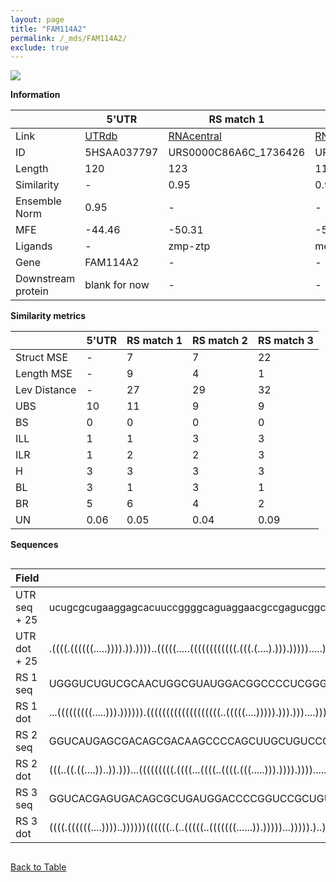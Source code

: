 ```yaml
---
layout: page
title: "FAM114A2"
permalink: /_mds/FAM114A2/
exclude: true
---
```




![](../../alns_9.28.22/aln_5HSAA037797_0.960.png?raw=true)


**Information**

| | 5'UTR       | RS match 1   | RS match 2  | RS match 3 |
| ---- | ----------- | ----------- | ----------- | ----------- |
| Link | <a href="http://utrdb.ba.itb.cnr.it/getutr/5HSAA037797/1" target="_blank" rel="noopener noreferrer">UTRdb</a>   | <a href="https://rnacentral.org/rna/URS0000C86A6C/1736426" target="_blank" rel="noopener noreferrer">RNAcentral</a>     |<a href="https://rnacentral.org/rna/URS0000BF175B/1609133" target="_blank" rel="noopener noreferrer">RNAcentral</a>  | <a href="https://rnacentral.org/rna/URS0000D996EA/1857892" target="_blank" rel="noopener noreferrer">RNAcentral</a>   |
| ID | 5HSAA037797     | URS0000C86A6C_1736426     | URS0000BF175B_1609133     | URS0000D996EA_1857892     |
| Length | 120     |  123    | 118   |  119    |
| Similarity | - | 0.95 | 0.96 | 0.96 |
| Ensemble Norm | 0.95 | - | - | - |
| MFE | -44.46 | -50.31 | -55.52 | -55.38 |
| Ligands | - | zmp-ztp | methionine | methionine |
| Gene | FAM114A2 | - | - | - |
| Downstream protein | blank for now    |    -    | -  | - |


**Similarity metrics**

| | 5'UTR       | RS match 1   | RS match 2  | RS match 3 |
| ---- | ----------- | ----------- | ----------- | ----------- |
| Struct MSE | - | 7 | 7 | 22 |
| Length MSE | - | 9 | 4 | 1 |
| Lev Distance | - | 27 | 29 | 32 |
| UBS| 10 | 11 | 9 | 9 |
| BS | 0 | 0 | 0 | 0 |
| ILL | 1 | 1 | 3 | 3 |
| ILR | 1 | 2 | 2 | 3 |
| H | 3 | 3 | 3 | 3 |
| BL | 3 | 1 | 3 | 1 |
| BR | 5 | 6 | 4 | 2 |
| UN | 0.06 | 0.05 | 0.04 | 0.09 |

**Sequences**


<div style="overflow-x:auto;">

<table>
<colgroup>
<col width="30%" />
<col width="70%" />
</colgroup>
<thead>
<tr class="header">
<th>Field</th>
<th>Description</th>
</tr>
</thead>
<tbody>
<tr>
<td markdown="span">UTR seq + 25 </td>
<td markdown="span"> ucugcgcugaaggagcacuuccggggcaguaggaacgccgagucggcugccguggcugugcugaggguggcggccggauagcugauguucuaaucATGTCAGATAAAGATGATATTGAGA </td>
</tr>
<tr>
<td markdown="span">UTR dot + 25  </td>
<td markdown="span"> .((((.((((((.....)))).)).))))..(((((.....((((((((((((.(((.(....).))).))))).....))))))))))))..((((((((........)))))).))..
</td>
</tr>


<tr>
<td markdown="span">RS 1 seq </td>
<td markdown="span"> UGGGUCUGUCGCAACUGGCGUAUGGACGGCCCCUCGGGUGCCGCCCCAGGAUGGCUCACCAUCAGGGAGUGACAAGCACCUUCGAGAUGGAGGCGGAUUCGGCCGCGCGCCUGGGCUGGAACG
</td>
</tr>


<tr>
<td markdown="span">RS 1 dot </td>
<td markdown="span"> ...(((((((((.....))).)))))).(((((((((((((((((((..(((((....))))).))).)))....))))))....)).)).))).(.(((((((.........))))))).).
</td>
</tr>


<tr>
<td markdown="span">RS 2 seq </td>
<td markdown="span"> GGUCAUGAGCGACAGCGACAAGCCCCAGCUUGCUGUCCGGCAACCCUCCGUCCGUGGCGGGGUGCCCUGGGUGAGGACCGGGCCGUGCGGCGAGCCGUCCGCGUGGCAAGCGCGGACA
</td>
</tr>


<tr>
<td markdown="span">RS 2 dot </td>
<td markdown="span"> (((..((.((....))..)).)))...(((((((((.((((...((((..((((.(((.....))).)))).)))).....)))).))))))))).((((((((.....)))))))).
</td>
</tr>


<tr>
<td markdown="span">RS 3 seq </td>
<td markdown="span"> GGUCACGAGUGACAGCGCUGAUGGACCCCGGUCCGCUGUCCGGCAACCCUCCUGCCGUGGUGGGGUGCUCCGGGUGAUGACCGGGCCGCGGACAGCAAGGUCCGUGGCAAGCGCGGAUC
</td>
</tr>


<tr>
<td markdown="span">RS 3 dot </td>
<td markdown="span"> ((((.((((((....))))..))))))((((((..(..(((((..(((((((......)).)))))...))))).)..))))))(((((((((......)))))))))...........
</td>
</tr>

</tbody>
</table>


</div>


[Back to Table](../../display)
